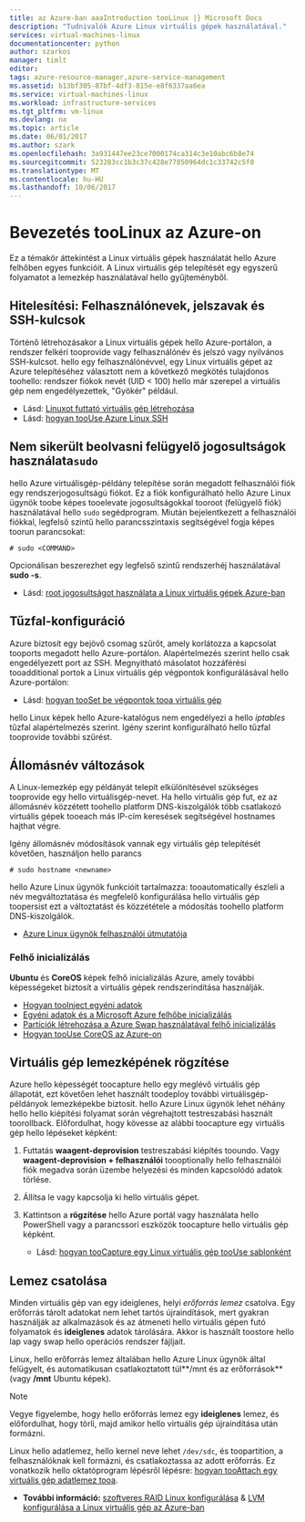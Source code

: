 ```yaml
---
title: az Azure-ban aaaIntroduction tooLinux |} Microsoft Docs
description: "Tudnivalók Azure Linux virtuális gépek használatával."
services: virtual-machines-linux
documentationcenter: python
author: szarkos
manager: timlt
editor: 
tags: azure-resource-manager,azure-service-management
ms.assetid: b13bf305-87bf-4df3-815e-e8f6337aa6ea
ms.service: virtual-machines-linux
ms.workload: infrastructure-services
ms.tgt_pltfrm: vm-linux
ms.devlang: na
ms.topic: article
ms.date: 06/01/2017
ms.author: szark
ms.openlocfilehash: 3a931447ee23ce7000174ca314c3e10abc6b8e74
ms.sourcegitcommit: 523283cc1b3c37c428e77850964dc1c33742c5f0
ms.translationtype: MT
ms.contentlocale: hu-HU
ms.lasthandoff: 10/06/2017
---
```

# <a name="introduction-toolinux-on-azure"></a>Bevezetés tooLinux az Azure-on
Ez a témakör áttekintést a Linux virtuális gépek használatát hello Azure felhőben egyes funkcióit. A Linux virtuális gép telepítését egy egyszerű folyamatot a lemezkép használatával hello gyűjteményből.

## <a name="authentication-usernames-passwords-and-ssh-keys"></a>Hitelesítési: Felhasználónevek, jelszavak és SSH-kulcsok
Történő létrehozásakor a Linux virtuális gépek hello Azure-portálon, a rendszer felkéri tooprovide vagy felhasználónév és jelszó vagy nyilvános SSH-kulcsot. hello egy felhasználónévvel, egy Linux virtuális gépet az Azure telepítéséhez választott nem a következő megkötés tulajdonos toohello: rendszer fiókok nevét (UID < 100) hello már szerepel a virtuális gép nem engedélyezettek, "Gyökér" például.

* Lásd: [Linuxot futtató virtuális gép létrehozása](quick-create-cli.md?toc=%2fazure%2fvirtual-machines%2flinux%2ftoc.json)
* Lásd: [hogyan tooUse Azure Linux SSH](mac-create-ssh-keys.md?toc=%2fazure%2fvirtual-machines%2flinux%2ftoc.json)

## <a name="obtaining-superuser-privileges-using-sudo"></a>Nem sikerült beolvasni felügyelő jogosultságok használata`sudo`
hello Azure virtuálisgép-példány telepítése során megadott felhasználói fiók egy rendszerjogosultságú fiókot. Ez a fiók konfigurálható hello Azure Linux ügynök toobe képes tooelevate jogosultságokkal tooroot (felügyelő fiók) használatával hello `sudo` segédprogram. Miután bejelentkezett a felhasználói fiókkal, legfelső szintű hello parancsszintaxis segítségével fogja képes toorun parancsokat:

    # sudo <COMMAND>

Opcionálisan beszerezhet egy legfelső szintű rendszerhéj használatával **sudo -s**.

* Lásd: [root jogosultságot használata a Linux virtuális gépek Azure-ban](use-root-privileges.md?toc=%2fazure%2fvirtual-machines%2flinux%2ftoc.json)

## <a name="firewall-configuration"></a>Tűzfal-konfiguráció
Azure biztosít egy bejövő csomag szűrőt, amely korlátozza a kapcsolat tooports megadott hello Azure-portálon. Alapértelmezés szerint hello csak engedélyezett port az SSH. Megnyitható másolatot hozzáférési tooadditional portok a Linux virtuális gép végpontok konfigurálásával hello Azure-portálon:

* Lásd: [hogyan tooSet be végpontok tooa virtuális gép](../windows/classic/setup-endpoints.md?toc=%2fazure%2fvirtual-machines%2fwindows%2fclassic%2ftoc.json)

hello Linux képek hello Azure-katalógus nem engedélyezi a hello *iptables* tűzfal alapértelmezés szerint. Igény szerint konfigurálható hello tűzfal tooprovide további szűrést.

## <a name="hostname-changes"></a>Állomásnév változások
A Linux-lemezkép egy példányát telepít elkülönítésével szükséges tooprovide egy hello virtuálisgép-nevet. Ha hello virtuális gép fut, ez az állomásnév közzétett toohello platform DNS-kiszolgálók több csatlakozó virtuális gépek tooeach más IP-cím keresések segítségével hostnames hajthat végre.

Igény állomásnév módosítások vannak egy virtuális gép telepítését követően, használjon hello parancs

    # sudo hostname <newname>

hello Azure Linux ügynök funkcióit tartalmazza: tooautomatically észleli a név megváltoztatása és megfelelő konfigurálása hello virtuális gép toopersist ezt a változtatást és közzététele a módosítás toohello platform DNS-kiszolgálók.

* [Azure Linux ügynök felhasználói útmutatója](../windows/agent-user-guide.md?toc=%2fazure%2fvirtual-machines%2flinux%2ftoc.json)

### <a name="cloud-init"></a>Felhő inicializálás
**Ubuntu** és **CoreOS** képek felhő inicializálás Azure, amely további képességeket biztosít a virtuális gépek rendszerindítása használják.

* [Hogyan tooInject egyéni adatok](../windows/classic/inject-custom-data.md?toc=%2fazure%2fvirtual-machines%2fwindows%2fclassic%2ftoc.json)
* [Egyéni adatok és a Microsoft Azure felhőbe inicializálás](https://azure.microsoft.com/blog/2014/04/21/custom-data-and-cloud-init-on-windows-azure/)
* [Partíciók létrehozása a Azure Swap használatával felhő inicializálás](https://wiki.ubuntu.com/AzureSwapPartitions)
* [Hogyan tooUse CoreOS az Azure-on](https://coreos.com/os/docs/latest/booting-on-azure.html)

## <a name="virtual-machine-image-capture"></a>Virtuális gép lemezképének rögzítése
Azure hello képességét toocapture hello egy meglévő virtuális gép állapotát, ezt követően lehet használt toodeploy további virtuálisgép-példányok lemezképekbe biztosít. hello Azure Linux ügynök lehet néhány hello hello kiépítési folyamat során végrehajtott testreszabási használt toorollback. Előfordulhat, hogy kövesse az alábbi toocapture egy virtuális gép hello lépéseket képként:

1. Futtatás **waagent-deprovision** testreszabási kiépítés tooundo. Vagy **waagent-deprovision + felhasználói** toooptionally hello felhasználói fiók megadva során üzembe helyezési és minden kapcsolódó adatok törlése.
2. Állítsa le vagy kapcsolja ki hello virtuális gépet.
3. Kattintson a **rögzítése** hello Azure portál vagy használata hello PowerShell vagy a parancssori eszközök toocapture hello virtuális gép képként.
   
   * Lásd: [hogyan tooCapture egy Linux virtuális gép tooUse sablonként](classic/capture-image.md?toc=%2fazure%2fvirtual-machines%2flinux%2fclassic%2ftoc.json)

## <a name="attaching-disks"></a>Lemez csatolása
Minden virtuális gép van egy ideiglenes, helyi *erőforrás lemez* csatolva. Egy erőforrás tárolt adatokat nem lehet tartós újraindítások, mert gyakran használják az alkalmazások és az átmeneti hello virtuális gépen futó folyamatok és **ideiglenes** adatok tárolására. Akkor is használt toostore hello lap vagy swap hello operációs rendszer fájljait.

Linux, hello erőforrás lemez általában hello Azure Linux ügynök által felügyelt, és automatikusan csatlakoztatott túl**/mnt és az erőforrások** (vagy **/mnt** Ubuntu képek).

> [!NOTE]
> Vegye figyelembe, hogy hello erőforrás lemez egy **ideiglenes** lemez, és előfordulhat, hogy törli, majd amikor hello virtuális gép újraindítása után formázni.
> 
> 

Linux hello adatlemez, hello kernel neve lehet `/dev/sdc`, és toopartition, a felhasználóknak kell formázni, és csatlakoztassa az adott erőforrás. Ez vonatkozik hello oktatóprogram lépésről lépésre: [hogyan tooAttach egy virtuális gép adatlemez tooa](../windows/classic/attach-disk.md?toc=%2fazure%2fvirtual-machines%2flinux%2fclassic%2ftoc.json).

* **További információ:** [szoftveres RAID Linux konfigurálása](configure-raid.md?toc=%2fazure%2fvirtual-machines%2flinux%2ftoc.json) & [LVM konfigurálása a Linux virtuális gép az Azure-ban](configure-lvm.md?toc=%2fazure%2fvirtual-machines%2flinux%2ftoc.json)

